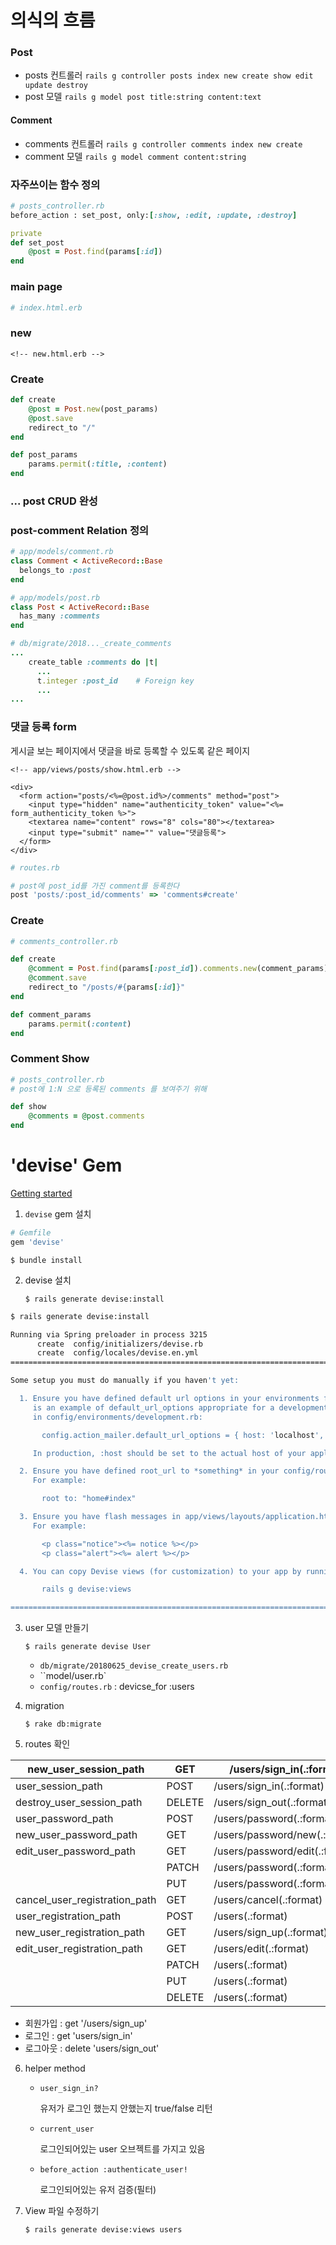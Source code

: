 # 의식의 흐름

### Post

- posts 컨트롤러 `rails g controller posts index new create show edit update destroy`
- post 모델 `rails g model post title:string content:text`



#### Comment

- comments 컨트롤러 `rails g controller comments index new create`
- comment 모델 `rails g model comment content:string `



### 자주쓰이는 함수 정의

```ruby
# posts_controller.rb
before_action : set_post, only:[:show, :edit, :update, :destroy]

private
def set_post
    @post = Post.find(params[:id])
end

```



### main page

```ruby
# index.html.erb
```

### new

```erb
<!-- new.html.erb -->
```



### Create

```ruby
def create 
    @post = Post.new(post_params)
    @post.save
    redirect_to "/"
end

def post_params
    params.permit(:title, :content)
end
```



### ... post CRUD 완성



### post-comment Relation 정의

```ruby
# app/models/comment.rb
class Comment < ActiveRecord::Base
  belongs_to :post
end

# app/models/post.rb
class Post < ActiveRecord::Base
  has_many :comments
end

# db/migrate/2018..._create_comments
...
    create_table :comments do |t|
      ...
      t.integer :post_id	# Foreign key
      ...   		
...
```



### 댓글 등록 form

게시글 보는 페이지에서 댓글을 바로 등록할 수 있도록 같은 페이지

```erb
<!-- app/views/posts/show.html.erb -->

<div>
  <form action="posts/<%=@post.id%>/comments" method="post">
    <input type="hidden" name="authenticity_token" value="<%= form_authenticity_token %>">
    <textarea name="content" rows="8" cols="80"></textarea>
    <input type="submit" name="" value="댓글등록">
  </form>
</div>
```

```ruby
# routes.rb

# post에 post_id를 가진 comment를 등록한다
post 'posts/:post_id/comments' => 'comments#create'
```



### Create

```ruby
# comments_controller.rb

def create 
    @comment = Post.find(params[:post_id]).comments.new(comment_params)
    @comment.save
    redirect_to "/posts/#{params[:id]}"
end

def comment_params
    params.permit(:content)
end
```



### Comment Show

```ruby
# posts_controller.rb 
# post에 1:N 으로 등록된 comments 를 보여주기 위해

def show
    @comments = @post.comments
end
```





# 'devise' Gem

[Getting started](https://github.com/plataformatec/devise#getting-started)

1. `devise` gem 설치

```ruby
# Gemfile
gem 'devise'
```

`$ bundle install`

2. devise 설치

   `$ rails generate devise:install`

```bash
$ rails generate devise:install

Running via Spring preloader in process 3215
      create  config/initializers/devise.rb
      create  config/locales/devise.en.yml
===============================================================================

Some setup you must do manually if you haven't yet:

  1. Ensure you have defined default url options in your environments files. Here
     is an example of default_url_options appropriate for a development environment
     in config/environments/development.rb:

       config.action_mailer.default_url_options = { host: 'localhost', port: 3000 }

     In production, :host should be set to the actual host of your application.

  2. Ensure you have defined root_url to *something* in your config/routes.rb.
     For example:

       root to: "home#index"

  3. Ensure you have flash messages in app/views/layouts/application.html.erb.
     For example:

       <p class="notice"><%= notice %></p>
       <p class="alert"><%= alert %></p>

  4. You can copy Devise views (for customization) to your app by running:

       rails g devise:views

===============================================================================
```

3. user 모델 만들기

   `$ rails generate devise User`

   - `db/migrate/20180625_devise_create_users.rb`
   - ``model/user.rb`
   - `config/routes.rb` : devicse_for :users

4. migration

   `$ rake db:migrate`

5. routes 확인

| new_user_session_path         | GET    | /users/sign_in(.:format)       | devise/sessions#new          |
| ----------------------------- | ------ | ------------------------------ | ---------------------------- |
| user_session_path             | POST   | /users/sign_in(.:format)       | devise/sessions#create       |
| destroy_user_session_path     | DELETE | /users/sign_out(.:format)      | devise/sessions#destroy      |
| user_password_path            | POST   | /users/password(.:format)      | devise/passwords#create      |
| new_user_password_path        | GET    | /users/password/new(.:format)  | devise/passwords#new         |
| edit_user_password_path       | GET    | /users/password/edit(.:format) | devise/passwords#edit        |
|                               | PATCH  | /users/password(.:format)      | devise/passwords#update      |
|                               | PUT    | /users/password(.:format)      | devise/passwords#update      |
| cancel_user_registration_path | GET    | /users/cancel(.:format)        | devise/registrations#cancel  |
| user_registration_path        | POST   | /users(.:format)               | devise/registrations#create  |
| new_user_registration_path    | GET    | /users/sign_up(.:format)       | devise/registrations#new     |
| edit_user_registration_path   | GET    | /users/edit(.:format)          | devise/registrations#edit    |
|                               | PATCH  | /users(.:format)               | devise/registrations#update  |
|                               | PUT    | /users(.:format)               | devise/registrations#update  |
|                               | DELETE | /users(.:format)               | devise/registrations#destroy |

- 회원가입 : get '/users/sign_up'
- 로그인 : get 'users/sign_in'
- 로그아웃 : delete 'users/sign_out'

6. helper method

   - `user_sign_in?`

     유저가 로그인 했는지 안했는지 true/false 리턴

   - `current_user`

     로그인되어있는 user 오브젝트를 가지고 있음

   - `before_action :authenticate_user!`

     로그인되어있는 유저 검증(필터)

7. View 파일 수정하기

   `$ rails generate devise:views users`